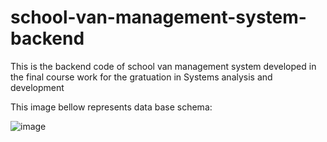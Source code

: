 # school-van-management-system-backend
This is the backend code of school van management system developed in the final course work for the gratuation in Systems analysis and development

This image bellow represents data base schema:



![image](https://github.com/user-attachments/assets/ba524c16-e7f2-45fa-85bd-03828f1d85b5)
